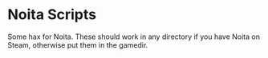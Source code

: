 # Noita Scripts
Some hax for Noita.
These should work in any directory if you have Noita on Steam, otherwise put them in the gamedir.